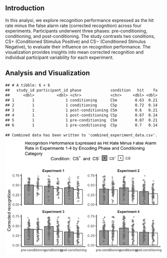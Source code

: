 ## Introduction

In this analysi, we explore recognition performance expressed as the hit
rate minus the false alarm rate (corrected recognition) across four
experiments. Participants underwent three phases: pre-conditioning,
conditioning, and post-conditioning. The study contrasts two conditions,
CS+ (Conditioned Stimulus Positive) and CS− (Conditioned Stimulus
Negative), to evaluate their influence on recognition performance. The
visualization provides insights into mean corrected recognition and
individual participant variability for each experiment.

## Analysis and Visualization

    ## # A tibble: 6 × 6
    ##   study_id participant_id phase             condition   hit    fa
    ##      <dbl>          <dbl> <chr>             <chr>     <dbl> <dbl>
    ## 1        1              1 conditioning      CSm        0.63  0.21
    ## 2        1              1 conditioning      CSp        0.72  0.14
    ## 3        1              1 post-conditioning CSm        0.6   0.21
    ## 4        1              1 post-conditioning CSp        0.67  0.14
    ## 5        1              1 pre-conditioning  CSm        0.87  0.21
    ## 6        1              1 pre-conditioning  CSp        0.7   0.14

    ## Combined data has been written to 'combined_experiment_data.csv'.

![](jungihong10_files/figure-markdown_strict/visualisation-1.png)
